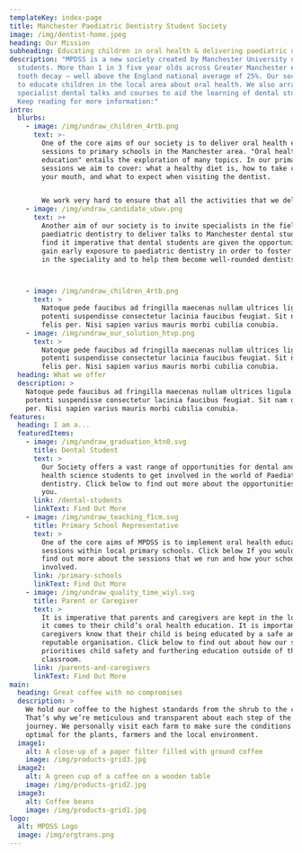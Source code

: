 ```yaml
---
templateKey: index-page
title: Manchester Paediatric Dentistry Student Society
image: /img/dentist-home.jpeg
heading: Our Mission
subheading: Educating children in oral health & delivering paediatric dental education
description: "MPDSS is a new society created by Manchester University dental
  students. More than 1 in 3 five year olds across Greater Manchester experience
  tooth decay – well above the England national average of 25%. Our society aims
  to educate children in the local area about oral health. We also arrange
  specialist dental talks and courses to aid the learning of dental students.
  Keep reading for more information:"
intro:
  blurbs:
    - image: /img/undraw_children_4rtb.png
      text: >-
        One of the core aims of our society is to deliver oral health education
        sessions to primary schools in the Manchester area. "Oral health
        education" entails the exploration of many topics. In our primary school
        sessions we aim to cover: what a healthy diet is, how to take care of
        your mouth, and what to expect when visiting the dentist.


        We work very hard to ensure that all the activities that we deliver are age appropriate to the class that we are teaching and we offer the schools to tailor the sessions to suit their pupils. 
    - image: /img/undraw_candidate_ubwv.png
      text: >+
        Another aim of our society is to invite specialists in the field of
        paediatric dentistry to deliver talks to Manchester dental students. We
        find it imperative that dental students are given the opportunity to
        gain early exposure to paediatric dentistry in order to foster interest
        in the speciality and to help them become well-rounded dentists.   



    - image: /img/undraw_children_4rtb.png
      text: >
        Natoque pede faucibus ad fringilla maecenas nullam ultrices ligula. Pede
        potenti suspendisse consectetur lacinia faucibus feugiat. Sit nam dui
        felis per. Nisi sapien varius mauris morbi cubilia conubia.
    - image: /img/undraw_our_solution_htvp.png
      text: >
        Natoque pede faucibus ad fringilla maecenas nullam ultrices ligula. Pede
        potenti suspendisse consectetur lacinia faucibus feugiat. Sit nam dui
        felis per. Nisi sapien varius mauris morbi cubilia conubia.
  heading: What we offer
  description: >
    Natoque pede faucibus ad fringilla maecenas nullam ultrices ligula. Pede
    potenti suspendisse consectetur lacinia faucibus feugiat. Sit nam dui felis
    per. Nisi sapien varius mauris morbi cubilia conubia.
features:
  heading: I am a...
  featuredItems:
    - image: /img/undraw_graduation_ktn0.svg
      title: Dental Student
      text: >
        Our Society offers a vast range of opportunities for dental and oral
        health science students to get involved in the world of Paediatric
        dentistry. Click below to find out more about the opportunities open to
        you.
      link: /dental-students
      linkText: Find Out More
    - image: /img/undraw_teaching_f1cm.svg
      title: Primary School Representative
      text: >
        One of the core aims of MPDSS is to implement oral health education
        sessions within local primary schools. Click below If you would like to
        find out more about the sessions that we run and how your school can get
        involved.  
      link: /primary-schools
      linkText: Find Out More
    - image: /img/undraw_quality_time_wiyl.svg
      title: Parent or Caregiver
      text: >
        It is imperative that parents and caregivers are kept in the loop when
        it comes to their child’s oral health education. It is important that
        caregivers know that their child is being educated by a safe and
        reputable organisation. Click below to find out about how our society
        prioritises child safety and furthering education outside of the
        classroom.
      link: /parents-and-caregivers
      linkText: Find Out More
main:
  heading: Great coffee with no compromises
  description: >
    We hold our coffee to the highest standards from the shrub to the cup.
    That’s why we’re meticulous and transparent about each step of the coffee’s
    journey. We personally visit each farm to make sure the conditions are
    optimal for the plants, farmers and the local environment.
  image1:
    alt: A close-up of a paper filter filled with ground coffee
    image: /img/products-grid3.jpg
  image2:
    alt: A green cup of a coffee on a wooden table
    image: /img/products-grid2.jpg
  image3:
    alt: Coffee beans
    image: /img/products-grid1.jpg
logo:
  alt: MPDSS Logo
  image: /img/orgtrans.png
---
```

